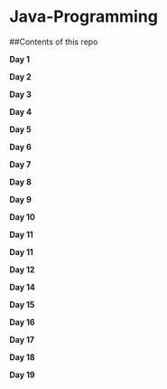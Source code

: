 # Java-Programming

##Contents of this repo

**Day 1** 

**Day 2**

**Day 3**

**Day 4**

**Day 5**

**Day 6**

**Day 7**

**Day 8**

**Day 9**

**Day 10**

**Day 11**

**Day 11**

**Day 12**


**Day 14**

**Day 15**

**Day 16**

**Day 17**

**Day 18**

**Day 19**

